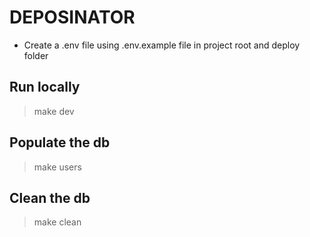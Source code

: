# DEPOSINATOR

- Create a .env file using .env.example file in project root and deploy folder

## Run locally

> make dev

## Populate the db

> make users

## Clean the db

> make clean
